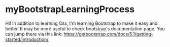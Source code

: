 # myBootstrapLearningProcess
Hi! In addition to learning Css, I'm learning Bootstrap to make it easy and better. 
It may be more useful to check bootstrap's documentation page. You can jump there via this link: https://getbootstrap.com/docs/5.1/getting-started/introduction/
